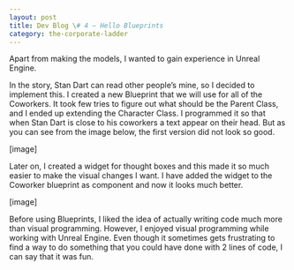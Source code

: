 ```yaml
---
layout: post
title: Dev Blog \# 4 – Hello Blueprints
category: the-corporate-ladder
---
```


Apart from making the models, I wanted to gain experience in Unreal Engine.

In the story, Stan Dart can read other people’s mine, so I decided to implement this. I created a new Blueprint that we will use for all of the Coworkers. It took few tries to figure out what should be the Parent Class, and I ended up extending the Character Class. I programmed it so that when Stan Dart is close to his coworkers a text appear on their head. But as you can see from the image below, the first version did not look so good.

[image]

Later on, I created a widget for thought boxes and this made it so much easier to make the visual  changes I want. I have added the widget to the Coworker blueprint as component and now it looks much better.

[image]

Before using Blueprints, I liked the idea of actually writing code much more than visual programming. However, I enjoyed visual programming while working with Unreal Engine. Even though it sometimes gets frustrating to find a way to do something that you could have done with 2 lines of code, I can say that it was fun.
